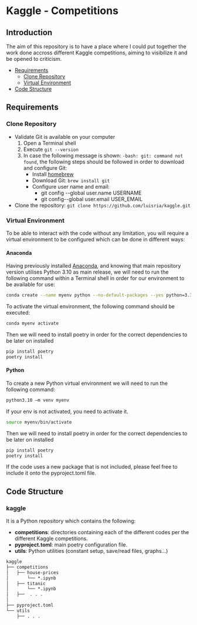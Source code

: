 # Kaggle - Competitions
## Introduction
The aim of this repository is to have a place where I could put together the work done accross different Kaggle competitions, aiming to visibilize it and be opened to criticism.
- [Requirements](#requirements)
    * [Clone Repository](#clone)
    * [Virtual Environment](#venv)
- [Code Structure](#code_struct)

## Requirements <a name="requirements"></a>
### Clone Repository <a name="clone"></a>
- Validate Git is available on your computer
    1. Open a Terminal shell
    2. Execute `git --version`
    3. In case the following message is shown: `-bash: git: command not found`, the following steps should be followed in order to download and configure Git:
        - Install [homebrew](https://brew.sh/)
        - Download Git: `brew install git`
        - Configure user name and email:
            * git config --global user.name USERNAME
            * git config--global user.email USER_EMAIL
- Clone the repository: `git clone https://github.com/luisria/kaggle.git`
### Virtual Environment <a name="venv"></a>
To be able to interact with the code without any limitation, you will require a virtual environment to be configured which can be done in different ways:
#### **Anaconda**
Having previously installed [Anaconda](https://docs.anaconda.com/free/anaconda/install/index.html), and knowing that main repository version utilises Python 3.10 as main release, we will need to run the following command within a Terminal shell in order for our environment to be available for use:
```bash
conda create --name myenv python --no-default-packages --yes python=3.10
```

To activate the virtual environment, the following command should be executed:
```bash
conda myenv activate
```

Then we will need to install poetry in order for the correct dependencies to be later on installed
```bash
pip install poetry
poetry install
```

#### **Python**
To create a new Python virtual environment we will need to run the following command:
```bash
python3.10 –m venv myenv
```

If your env is not activated, you need to activate it.
```bash
source myenv/bin/activate
```

Then we will need to install poetry in order for the correct dependencies to be later on installed
```bash
pip install poetry
poetry install
```

If the code uses a new package that is not included, please feel free to include it onto the pyproject.toml file.

## Code Structure <a name="code_struct"></a>
### kaggle
It is a Python repository which contains the following:
- **competitions**: directories containing each of the different codes per the different Kaggle competitions.
- **pyproject.toml**: main poetry configuration file.
- **utils**: Python utilities (constant setup, save/read files, graphs...)
```txt
kaggle
├── competitions
│   ├── house-prices
│       └── *.ipynb
│   ├── titanic
│       └── *.ipynb
│   ├──  . . .
│
├── pyproject.toml
└── utils
    ├── . . .
```
